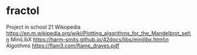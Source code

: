 # fractol
Project in school 21
Wikopedia https://en.m.wikipedia.org/wiki/Plotting_algorithms_for_the_Mandelbrot_set\n
MiniLibX https://harm-smits.github.io/42docs/libs/minilibx.html\n
Algotihms
https://flam3.com/flame_draves.pdf

